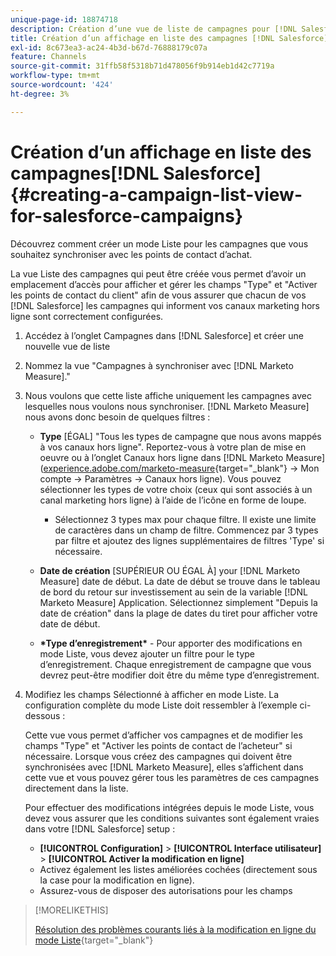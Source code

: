 ```yaml
---
unique-page-id: 18874718
description: Création d’une vue de liste de campagnes pour [!DNL Salesforce Campaigns] - [!DNL Marketo Measure] - Documentation du produit
title: Création d’un affichage en liste des campagnes [!DNL Salesforce]
exl-id: 8c673ea3-ac24-4b3d-b67d-76888179c07a
feature: Channels
source-git-commit: 31ffb58f5318b71d478056f9b914eb1d42c7719a
workflow-type: tm+mt
source-wordcount: '424'
ht-degree: 3%

---
```


# Création d’un affichage en liste des campagnes[!DNL Salesforce] {#creating-a-campaign-list-view-for-salesforce-campaigns}

Découvrez comment créer un mode Liste pour les campagnes que vous souhaitez synchroniser avec les points de contact d’achat.

La vue Liste des campagnes qui peut être créée vous permet d’avoir un emplacement d’accès pour afficher et gérer les champs &quot;Type&quot; et &quot;Activer les points de contact du client&quot; afin de vous assurer que chacun de vos [!DNL Salesforce] les campagnes qui informent vos canaux marketing hors ligne sont correctement configurées.

1. Accédez à l’onglet Campagnes dans [!DNL Salesforce] et créer une nouvelle vue de liste
1. Nommez la vue &quot;Campagnes à synchroniser avec [!DNL Marketo Measure].&quot;
1. Nous voulons que cette liste affiche uniquement les campagnes avec lesquelles nous voulons nous synchroniser. [!DNL Marketo Measure] nous avons donc besoin de quelques filtres :

   * **Type** [ÉGAL] &quot;Tous les types de campagne que nous avons mappés à vos canaux hors ligne&quot;. Reportez-vous à votre plan de mise en oeuvre ou à l’onglet Canaux hors ligne dans [!DNL Marketo Measure] ([experience.adobe.com/marketo-measure](https://experience.adobe.com/marketo-measure){target="_blank"} -> Mon compte -> Paramètres -> Canaux hors ligne). Vous pouvez sélectionner les types de votre choix (ceux qui sont associés à un canal marketing hors ligne) à l’aide de l’icône en forme de loupe.

      * Sélectionnez 3 types max pour chaque filtre. Il existe une limite de caractères dans un champ de filtre. Commencez par 3 types par filtre et ajoutez des lignes supplémentaires de filtres &#39;Type&#39; si nécessaire.

   * **Date de création** [SUPÉRIEUR OU ÉGAL À] your [!DNL Marketo Measure] date de début. La date de début se trouve dans le tableau de bord du retour sur investissement au sein de la variable [!DNL Marketo Measure] Application. Sélectionnez simplement &quot;Depuis la date de création&quot; dans la plage de dates du tiret pour afficher votre date de début.
   * **&#42;Type d’enregistrement&#42;** - Pour apporter des modifications en mode Liste, vous devez ajouter un filtre pour le type d’enregistrement. Chaque enregistrement de campagne que vous devrez peut-être modifier doit être du même type d’enregistrement.

1. Modifiez les champs Sélectionné à afficher en mode Liste. La configuration complète du mode Liste doit ressembler à l’exemple ci-dessous :

   Cette vue vous permet d’afficher vos campagnes et de modifier les champs &quot;Type&quot; et &quot;Activer les points de contact de l’acheteur&quot; si nécessaire. Lorsque vous créez des campagnes qui doivent être synchronisées avec [!DNL Marketo Measure], elles s’affichent dans cette vue et vous pouvez gérer tous les paramètres de ces campagnes directement dans la liste.

   Pour effectuer des modifications intégrées depuis le mode Liste, vous devez vous assurer que les conditions suivantes sont également vraies dans votre [!DNL Salesforce] setup :

   * **[!UICONTROL Configuration]** > **[!UICONTROL Interface utilisateur]** > **[!UICONTROL Activer la modification en ligne]**
   * Activez également les listes améliorées cochées (directement sous la case pour la modification en ligne).
   * Assurez-vous de disposer des autorisations pour les champs

>[!MORELIKETHIS]
>
>[Résolution des problèmes courants liés à la modification en ligne du mode Liste](http://help.salesforce.com/articleView?id=000003911&amp;language=en_US&amp;type=1){target="_blank"}
